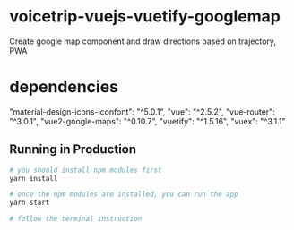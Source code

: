 # voicetrip-vuejs-vuetify-googlemap
 Create google map component and draw directions based on trajectory, PWA

# dependencies
"material-design-icons-iconfont": "^5.0.1",
"vue": "^2.5.2",
"vue-router": "^3.0.1",
"vue2-google-maps": "^0.10.7",
"vuetify": "^1.5.16",
"vuex": "^3.1.1"

## Running in Production

```bash
# you should install npm modules first
yarn install

# once the npm modules are installed, you can run the app 
yarn start

# follow the terminal instruction
```